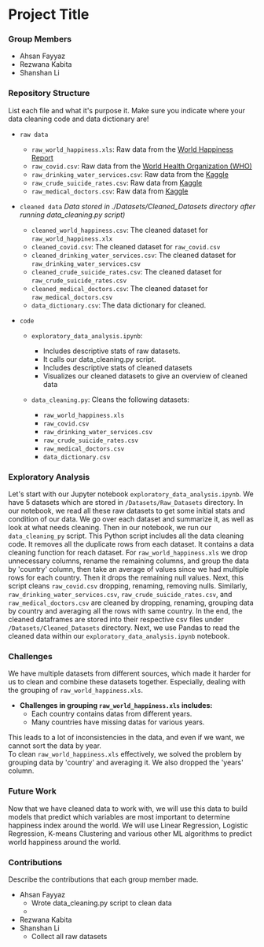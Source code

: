 # Project Title

### Group Members
- Ahsan Fayyaz 
- Rezwana Kabita
- Shanshan Li

### Repository Structure
List each file and what it's purpose it. Make sure you indicate where your data cleaning code and data dictionary are! 

- `raw data`
  - `raw_world_happiness.xls`: Raw data from the [World Happiness Report](https://worldhappiness.report/)
  - `raw_covid.csv`: Raw data from the [World Health Organization (WHO)](https://covid19.who.int/info/)
  - `raw_drinking_water_services.csv`: Raw data from the [Kaggle](https://www.kaggle.com/utkarshxy/who-worldhealth-statistics-2020-complete)
  - `raw_crude_suicide_rates.csv`: Raw data from [Kaggle](https://www.kaggle.com/utkarshxy/who-worldhealth-statistics-2020-complete)
  - `raw_medical_doctors.csv`: Raw data from [Kaggle](https://www.kaggle.com/utkarshxy/who-worldhealth-statistics-2020-complete)

- `cleaned data` *Data stored in ./Datasets/Cleaned_Datasets directory after running data_cleaning.py script)*
  - `cleaned_world_happiness.csv`: The cleaned dataset for `raw_world_happiness.xlx` 
  - `cleaned_covid.csv`: The cleaned dataset for `raw_covid.csv`
  - `cleaned_drinking_water_services.csv`: The cleaned dataset for `raw_drinking_water_services.csv`
  - `cleaned_crude_suicide_rates.csv`: The cleaned dataset for `raw_crude_suicide_rates.csv`
  - `cleaned_medical_doctors.csv`: The cleaned dataset for `raw_medical_doctors.csv`
  - `data_dictionary.csv`: The data dictionary for cleaned.  
 
- `code`
  - `exploratory_data_analysis.ipynb`: 
    - Includes descriptive stats of raw datasets. 
    - It calls our data_cleaning.py script. 
    - Includes descriptive stats of cleaned datasets
    - Visualizes our cleaned datasets to give an overview of cleaned data
 
  - `data_cleaning.py`: Cleans the following datasets:
    - `raw_world_happiness.xls` 
    - `raw_covid.csv`        
    - `raw_drinking_water_services.csv` 
    - `raw_crude_suicide_rates.csv` 
    - `raw_medical_doctors.csv` 
    - `data_dictionary.csv`

### Exploratory Analysis
Let's start with our Jupyter notebook `exploratory_data_analysis.ipynb`. We have 5 datasets which are stored in `/Datasets/Raw_Datasets` directory. In our notebook, we read all these raw datasets to get some initial stats and condition of our data. We go over each dataset and summarize it, as well as look at what needs cleaning. Then in our notebook, we run our `data_cleaning_py` script. This Python script includes all the data cleaning code. It removes all the duplicate rows from each dataset. It contains a data cleaning function for reach dataset. For `raw_world_happiness.xls` we drop unnecessary columns, rename the remaining columns, and group the data by 'country' column, then take an average of values since we had multiple rows for each country. Then it drops the remaining null values. Next, this script cleans `raw_covid.csv` dropping, renaming, removing nulls. Similarly, `raw_drinking_water_services.csv`, `raw_crude_suicide_rates.csv`, and `raw_medical_doctors.csv` are cleaned by dropping, renaming, grouping data by country and averaging all the rows with same country. In the end, the cleaned dataframes are stored into their respective csv files under `/Datasets/Cleaned_Datasets` directory. Next, we  use Pandas to read the cleaned data within our `exploratory_data_analysis.ipynb` notebook.

### Challenges
We have multiple datasets from different sources, which made it harder for us to clean and combine these datasets together. Especially, dealing with the grouping of `raw_world_happiness.xls`. 
- **Challenges in grouping `raw_world_happiness.xls` includes:**
  - Each country contains datas from different years.
  - Many countries have missing datas for various years.

This leads to a lot of inconsistencies in the data, and even if we want, we cannot sort the data by year. 
</br>
To clean `raw_world_happiness.xls` effectively, we solved the problem by grouping data by 'country' and averaging it. We also dropped the 'years' column.

### Future Work
Now that we have cleaned data to work with, we will use this data to build models that predict which variables are most important to determine happiness index around the world. We will use Linear Regression, Logistic Regression, K-means Clustering and various other ML algorithms to predict world happiness around the world.

### Contributions
Describe the contributions that each group member made.
- Ahsan Fayyaz 
  - Wrote data_cleaning.py script to clean data
  -    
- Rezwana Kabita
- Shanshan Li
  - Collect all raw datasets
